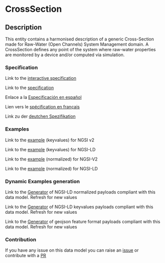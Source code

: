 # CrossSection

## Description 

This entity contains a harmonised description of a generic Cross-Section made for Raw-Water (Open Channels) System Management domain. A CrossSection defines any point of the system where raw-water properties are monitored by a device and/or computed via simulation.
### Specification

Link to the [interactive specification](https://swagger.lab.fiware.org/?url=https://smart-data-models.github.io/dataModel.OpenChannelManagement/CrossSection/swagger.yaml)

Link to the [specification](https://smart-data-models.github.io/dataModel.OpenChannelManagement/CrossSection/doc/spec.md)

Enlace a la [Especificación en español](https://smart-data-models.github.io/dataModel.OpenChannelManagement/CrossSection/doc/spec_ES.md)

Lien vers le [spécification en français](https://smart-data-models.github.io/dataModel.OpenChannelManagement/CrossSection/doc/spec_FR.md)

Link zu der [deutchen Spezifikation](https://smart-data-models.github.io/dataModel.OpenChannelManagement/CrossSection/doc/spec_DE.md)
### Examples

Link to the [example](https://smart-data-models.github.io/dataModel.OpenChannelManagement/CrossSection/examples/example.json) (keyvalues) for NGSI v2

Link to the [example](https://smart-data-models.github.io/dataModel.OpenChannelManagement/CrossSection/examples/example.jsonld) (keyvalues) for NGSI-LD

Link to the [example](https://smart-data-models.github.io/dataModel.OpenChannelManagement/CrossSection/examples/example-normalized.json) (normalized) for NGSI-V2

Link to the [example](https://smart-data-models.github.io/dataModel.OpenChannelManagement/CrossSection/examples/example-normalized.jsonld) (normalized) for NGSI-LD
### Dynamic Examples generation

Link to the [Generator](https://smartdatamodels.org/extra/ngsi-ld_generator_v0.92.php?schemaUrl=https://raw.githubusercontent.com/smart-data-models/dataModel.OpenChannelManagement/master/CrossSection/schema.json&email=info@smartdatamodels.org) of NGSI-LD normalized payloads compliant with this data model. Refresh for new values

Link to the [Generator](https://smartdatamodels.org/extra/ngsi-ld_generator_keyvalues_v0.92.php?schemaUrl=https://raw.githubusercontent.com/smart-data-models/dataModel.OpenChannelManagement/master/CrossSection/schema.json&email=info@smartdatamodels.org) of NGSI-LD keyvalues payloads compliant with this data model. Refresh for new values

Link to the [Generator](https://smartdatamodels.org/extra/geojson_features_generator_v1.0.php?schemaUrl=https://raw.githubusercontent.com/smart-data-models/dataModel.OpenChannelManagement/master/CrossSection/schema.json&email=info@smartdatamodels.org) of geojson feature format payloads compliant with this data model. Refresh for new values
### Contribution

 If you have any issue on this data model you can raise an [issue](https://github.com/smart-data-models/dataModel.OpenChannelManagement/issues)  or contribute with a [PR](https://github.com/smart-data-models/dataModel.OpenChannelManagement/pulls)